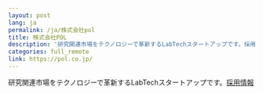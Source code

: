 ```yaml
---
layout: post
lang: ja
permalink: /ja/株式会社pol
title: 株式会社POL
description: '研究関連市場をテクノロジーで革新するLabTechスタートアップです。採用情報'
categories: full_remote
link: https://pol.co.jp/
---
```


<p>研究関連市場をテクノロジーで革新するLabTechスタートアップです。<a href="https://pol.co.jp/recruit/">採用情報</a></p>
